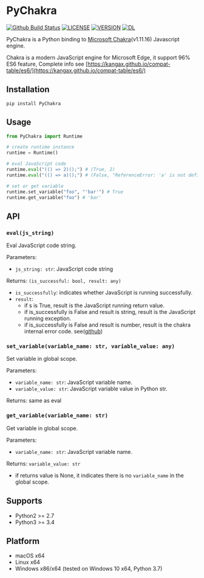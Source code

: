 # PyChakra

[![Github Build Status](https://github.com/zhengrenzhe/PyChakra/workflows/Test/badge.svg)](https://github.com/zhengrenzhe/PyChakra/actions)
[![LICENSE](https://img.shields.io/github/license/zhengrenzhe/PyChakra.svg)](https://github.com/zhengrenzhe/PyChakra)
[![VERSION](https://img.shields.io/pypi/v/PyChakra.svg)](https://pypi.org/project/PyChakra/)
[![DL](https://img.shields.io/pypi/dm/PyChakra.svg)](https://pypi.org/project/PyChakra/)


PyChakra is a Python binding to [Microsoft Chakra](https://github.com/Microsoft/ChakraCore)(v1.11.16) Javascript engine.

Chakra is a modern JavaScript engine for Microsoft Edge, it support 96% ES6 feature, Complete info see [https://kangax.github.io/compat-table/es6/](https://kangax.github.io/compat-table/es6/)

## Installation

```
pip install PyChakra
```

## Usage

```python
from PyChakra import Runtime

# create runtime instance
runtime = Runtime()

# eval JavaScript code
runtime.eval("(() => 2)();") # (True, 2)
runtime.eval("(() => a)();") # (False, "ReferenceError: 'a' is not defined")

# set or get variable
runtime.set_variable("foo", "'bar'") # True
runtime.get_variable("foo") # 'bar'
```

## API

### `eval(js_string)`

Eval JavaScript code string.

Parameters:

- `js_string: str`: JavaScript code string

Returns: `(is_successful: bool, result: any)`

- `is_successfully`: indicates whether JavaScript is running successfully.
- `result`:
  - if s is True, result is the JavaScript running return value.
  - if is_successfully is False and result is string, result is the JavaScript running exception.
  - if is_successfully is False and result is number, result is the chakra internal error code. see([github](https://github.com/Microsoft/ChakraCore/wiki/JsErrorCode))

### `set_variable(variable_name: str, variable_value: any)`

Set variable in global scope.

Parameters:

- `variable_name: str`: JavaScript variable name.
- `variable_value: str`: JavaScript variable value in Python str.

Returns: same as eval

### `get_variable(variable_name: str)`

Get variable in global scope.

Parameters: 

- `variable_name: str`: JavaScript variable name.

Returns: `variable_value: str`
  - if returns value is None, it indicates there is no `variable_name` in the global scope.

## Supports

- Python2 >= 2.7
- Python3 >= 3.4

## Platform

- macOS x64
- Linux x64
- Windows x86/x64 (tested on Windows 10 x64, Python 3.7)
